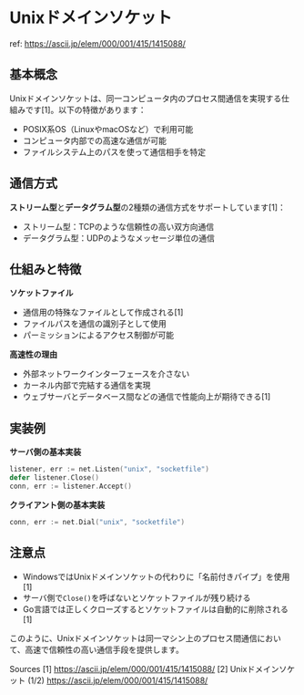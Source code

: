 # Unixドメインソケット

ref: <https://ascii.jp/elem/000/001/415/1415088/>

## 基本概念

Unixドメインソケットは、同一コンピュータ内のプロセス間通信を実現する仕組みです[1]。以下の特徴があります：

- POSIX系OS（LinuxやmacOSなど）で利用可能
- コンピュータ内部での高速な通信が可能
- ファイルシステム上のパスを使って通信相手を特定

## 通信方式

**ストリーム型**と**データグラム型**の2種類の通信方式をサポートしています[1]：

- ストリーム型：TCPのような信頼性の高い双方向通信
- データグラム型：UDPのようなメッセージ単位の通信

## 仕組みと特徴

**ソケットファイル**

- 通信用の特殊なファイルとして作成される[1]
- ファイルパスを通信の識別子として使用
- パーミッションによるアクセス制御が可能

**高速性の理由**

- 外部ネットワークインターフェースを介さない
- カーネル内部で完結する通信を実現
- ウェブサーバとデータベース間などの通信で性能向上が期待できる[1]

## 実装例

**サーバ側の基本実装**

```go
listener, err := net.Listen("unix", "socketfile")
defer listener.Close()
conn, err := listener.Accept()
```

**クライアント側の基本実装**

```go
conn, err := net.Dial("unix", "socketfile")
```

## 注意点

- WindowsではUnixドメインソケットの代わりに「名前付きパイプ」を使用[1]
- サーバ側で`Close()`を呼ばないとソケットファイルが残り続ける
- Go言語では正しくクローズするとソケットファイルは自動的に削除される[1]

このように、Unixドメインソケットは同一マシン上のプロセス間通信において、高速で信頼性の高い通信手段を提供します。

Sources
[1]  <https://ascii.jp/elem/000/001/415/1415088/>
[2] Unixドメインソケット (1/2) <https://ascii.jp/elem/000/001/415/1415088/>
